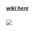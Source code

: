 <h5><a href="http://www.helloenshi.com/web/index?page=1&pageSize=1&tableColumns=aWQsdGl0bGUsY29udGVudCxpbWFnZSx2aWRlbyx2aW1nLGNhdGVnb3J5X2lkLHRhZyxmYXZvcml0ZSxwYWdldmlldyxjb21tZW50LGlzX2Rpc3BsYXksaXRlbV9pZCxvcGVyYXRvcixjcmVhdGVfdGltZSx1cGRhdGVfdGltZQ%3D%3D&id=34" target="_blank">wiki here</a></h5>
<img src="http://7xussr.com1.z0.glb.clouddn.com/tpl_use_sample.png" />

